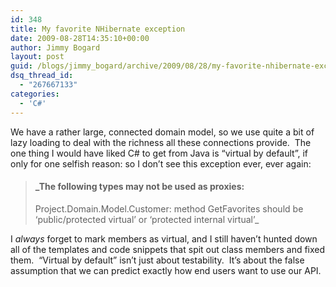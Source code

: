```yaml
---
id: 348
title: My favorite NHibernate exception
date: 2009-08-28T14:35:10+00:00
author: Jimmy Bogard
layout: post
guid: /blogs/jimmy_bogard/archive/2009/08/28/my-favorite-nhibernate-exception.aspx
dsq_thread_id:
  - "267667133"
categories:
  - 'C#'
---
```

We have a rather large, connected domain model, so we use quite a bit of lazy loading to deal with the richness all these connections provide.&#160; The one thing I would have liked C# to get from Java is “virtual by default”, if only for one selfish reason: so I don’t see this exception ever, ever again:

> #### _The following types may not be used as proxies:   
> Project.Domain.Model.Customer: method GetFavorites should be &#8216;public/protected virtual&#8217; or &#8216;protected internal virtual&#8217;_

I _always_ forget to mark members as virtual, and I still haven’t hunted down all of the templates and code snippets that spit out class members and fixed them.&#160; “Virtual by default” isn’t just about testability.&#160; It’s about the false assumption that we can predict exactly how end users want to use our API.